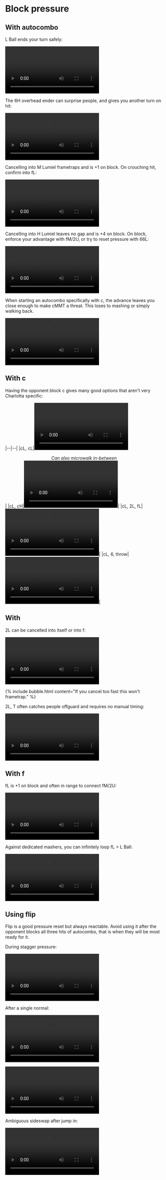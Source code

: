 # Block pressure

## With autocombo

<p><combo>L Ball</combo> ends your turn safely:</p>

<video src="/assets/videos/pressure-autocombo-LBall.mp4" controls="controls"></video>

The <combo>6H</combo> overhead ender can surprise people, and gives you another turn on hit:

<video src="/assets/videos/pressure-autocombo-overhead.mp4" controls="controls"></video>

Cancelling into <combo>M Lumiel</combo> frametraps and is +1 on block. On crouching hit, confirm into <combo>fL</combo>:

<video src="/assets/videos/pressure-autocombo-MLumiel.mp4" controls="controls"></video>

Cancelling into <combo>H Lumiel</combo> leaves no gap and is +4 on block. On block, enforce your advantage with <combo>fM/2U</combo>, or try to reset pressure with <combo>66L</combo>:

<video src="/assets/videos/pressure-autocombo-HLumiel.mp4" controls="controls"></video>

When starting an autocombo specifically with c<img class="icon" medium>, the advance leaves you close enough to make <combo>cMMT</combo> a threat. This loses to mashing or simply walking back.

<video src="/assets/videos/pressure-autocombo-throw.mp4" controls="controls"></video>

## With c<img class="icon" light>

Having the opponent block c<img class="icon" light> gives many good options that aren't very Charlotta specific:

|--|--|
|<combo>cL, cL</combo>|<video src="/assets/videos/pressure-cL-cL.mp4" controls="controls"></video>_<center>Can also microwalk in-between</center>_|
|<combo>cL, cH</combo>|<video src="/assets/videos/pressure-cL-cH.mp4" controls="controls"></video>|
|<combo>cL, 2L, fL</combo>|<video src="/assets/videos/pressure-cL-mixed.mp4" controls="controls"></video>|
|<combo>cL, 6, throw</combo>|<video src="/assets/videos/pressure-cL-throw.mp4" controls="controls"></video>|

## With <img class="icon" d2><img class="icon" light>

<p><combo>2L</combo> can be cancelled into itself or into f<img class="icon" light>:</p>

<video src="/assets/videos/pressure-2L-fL.mp4" controls="controls"></video>

{% include bubble.html content="If you cancel too fast this won't frametrap." %}

<p><combo>2L, T</combo> often catches people offguard and requires no manual timing:</p>

<video src="/assets/videos/pressure-2L-throw.mp4" controls="controls"></video>
 
## With f<img class="icon" light>

<p><combo>fL</combo> is +1 on block and often in range to connect <combo>fM/2U</combo>:</p>

<video src="/assets/videos/pressure-fL-fM.mp4" controls="controls"></video>

Against dedicated mashers, you can infinitely loop <combo>fL > L Ball</combo>:

<video src="/assets/videos/pressure-fL-LBall.mp4" controls="controls"></video>

## Using flip

Flip is a good pressure reset but always reactable. Avoid using it after the opponent blocks all three hits of autocombo, that is when they will be most ready for it.

During stagger pressure:

<video src="/assets/videos/pressure-flip-stagger.mp4" controls="controls"></video>

After a single normal:

<video src="/assets/videos/pressure-flip-normal.mp4" controls="controls"></video>

<video src="/assets/videos/pressure-flip-normal-2.mp4" controls="controls"></video>

Ambiguous sideswap after jump in:

<video src="/assets/videos/pressure-flip-jump.mp4" controls="controls"></video>
